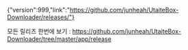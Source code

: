 {"version":999,"link":"https://github.com/junheah/UtaiteBox-Downloader/releases/"}


모든 릴리즈 한번에 보기 : https://github.com/junheah/UtaiteBox-Downloader/tree/master/app/release
